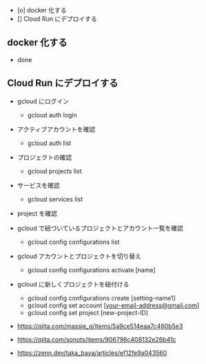 - [o] docker 化する
- [] Cloud Run にデプロイする

## docker 化する

- done

## Cloud Run にデプロイする

- gcloud にログイン
  - gcloud auth login
- アクティブアカウントを確認
  - gcloud auth list
- プロジェクトの確認
  - gcloud projects list
- サービスを確認
  - gcloud services list
- project を確認
- gcloud で紐づいているプロジェクトとアカウント一覧を確認
  - gcloud config configurations list
- gcloud アカウントとプロジェクトを切り替え
  - gcloud config configurations activate [name]
- gcloud に新しくプロジェクトを紐付ける

  - gcloud config configurations create [setting-name1]
  - gcloud config set account [your-email-address@gmail.com]
  - gcloud config set project [new-project-ID]

- https://qiita.com/massie_g/items/5a9ce514eaa7c460b5e3
- https://qiita.com/sonots/items/906798c408132e26b41c
- https://zenn.dev/taka_baya/articles/ef12fe9a043560
